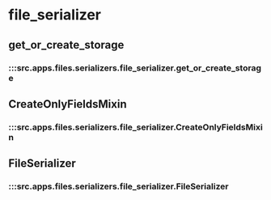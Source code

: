 # file_serializer

## get_or_create_storage

### :::src.apps.files.serializers.file_serializer.get_or_create_storage

## CreateOnlyFieldsMixin

### :::src.apps.files.serializers.file_serializer.CreateOnlyFieldsMixin

## FileSerializer

### :::src.apps.files.serializers.file_serializer.FileSerializer

